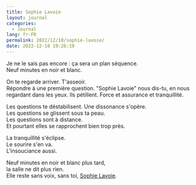 ```yaml
---
title: Sophie Lavoie
layout: journal
categories:
  - Journal
lang: fr-FR
permalink: 2022/12/10/sophie-lavoie/
date: 2022-12-10 19:26:19
---
```


Je ne le sais pas encore : ça sera un plan séquence.\
Neuf minutes en noir et blanc.

On te regarde arriver. T'asseoir.\
Répondre à une première question. "Sophie Lavoie" nous dis-tu, en nous regardant dans les yeux. Ils pétillent. Force et assurance et tranquillité.

Les questions te déstabilisent. Une dissonance s'opère.\
Les questions se glissent sous ta peau.\
Les questions sont à distance.\
Et pourtant elles se rapprochent bien trop près.

La tranquillité s'éclipse.\
Le sourire s'en va.\
L'insouciance aussi.

Neuf minutes en noir et blanc plus tard,\
la salle ne dit plus rien.\
Elle reste sans voix, sans toi, [Sophie Lavoie].

[Sophie Lavoie]: https://vitheque.com/fr/oeuvres/sophie-lavoie
